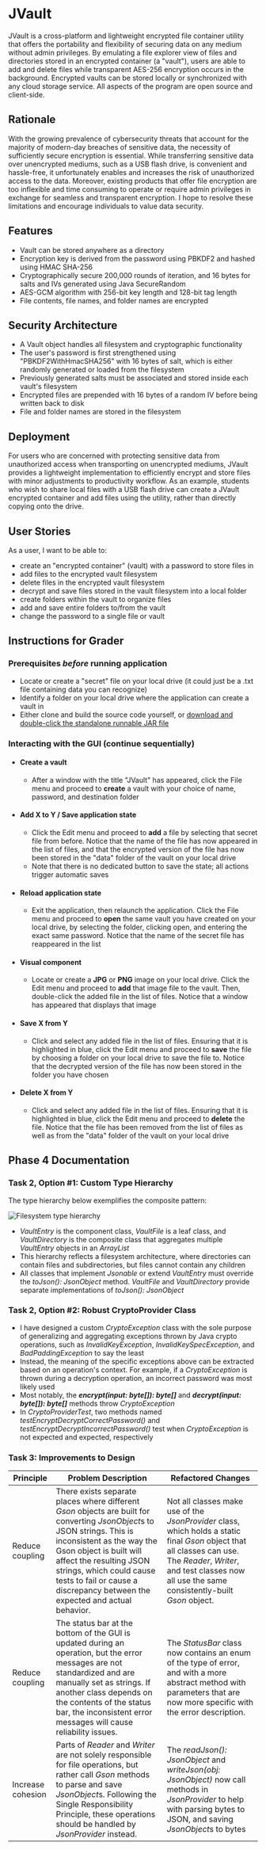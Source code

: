 # JVault

JVault is a cross-platform and lightweight encrypted file container utility that offers the portability and flexibility
of securing data on any medium without admin privileges. By emulating a file explorer view of files and directories
stored in an encrypted container (a "vault"), users are able to add and delete files while transparent AES-256
encryption occurs in the background. Encrypted vaults can be stored locally or synchronized with any cloud storage
service. All aspects of the program are open source and client-side.

## Rationale

With the growing prevalence of cybersecurity threats that account for the majority of modern-day breaches of sensitive
data, the necessity of sufficiently secure encryption is essential. While transferring sensitive data over unencrypted
mediums, such as a USB flash drive, is convenient and hassle-free, it unfortunately enables and increases the risk of
unauthorized access to the data. Moreover, existing products that offer file encryption are too inflexible and time
consuming to operate or require admin privileges in exchange for seamless and transparent encryption. I hope to resolve
these limitations and encourage individuals to value data security.

## Features

- Vault can be stored anywhere as a directory
- Encryption key is derived from the password using PBKDF2 and hashed using HMAC SHA-256
- Cryptographically secure 200,000 rounds of iteration, and 16 bytes for salts and IVs generated using Java
    SecureRandom
- AES-GCM algorithm with 256-bit key length and 128-bit tag length
- File contents, file names, and folder names are encrypted

## Security Architecture

- A Vault object handles all filesystem and cryptographic functionality
- The user's password is first strengthened using "PBKDF2WithHmacSHA256" with 16 bytes of salt, which is either randomly
  generated or loaded from the filesystem
- Previously generated salts must be associated and stored inside each vault's filesystem
- Encrypted files are prepended with 16 bytes of a random IV before being written back to disk
- File and folder names are stored in the filesystem

## Deployment

For users who are concerned with protecting sensitive data from unauthorized access when transporting on unencrypted
mediums, JVault provides a lightweight implementation to efficiently encrypt and store files with minor adjustments to
productivity workflow. As an example, students who wish to share local files with a USB flash drive can create a JVault
encrypted container and add files using the utility, rather than directly copying onto the drive.

## User Stories

As a user, I want to be able to:

- create an "encrypted container" (vault) with a password to store files in
- add files to the encrypted vault filesystem
- delete files in the encrypted vault filesystem
- decrypt and save files stored in the vault filesystem into a local folder
- create folders within the vault to organize files
- add and save entire folders to/from the vault
- change the password to a single file or vault

## Instructions for Grader

### Prerequisites *before* running application

- Locate or create a "secret" file on your local drive (it could just be a .txt file containing data you can recognize)
- Identify a folder on your local drive where the application can create a vault in
- Either clone and build the source code yourself, or [download and double-click the standalone runnable JAR file](https://github.students.cs.ubc.ca/cpsc210-2019w-t2/project_d1z2b/releases)

### Interacting with the GUI (continue sequentially)

- #### Create a vault

  - After a window with the title "JVault" has appeared, click the File menu and proceed to **create** a vault with your choice of name, password, and destination folder

- #### Add X to Y / Save application state

  - Click the Edit menu and proceed to **add** a file by selecting that secret file from before. Notice that the name of the file has now appeared in the list of files, and that the encrypted version of the file has now been stored in the "data" folder of the vault on your local drive
  - Note that there is no dedicated button to save the state; all actions trigger automatic saves

- #### Reload application state

  - Exit the application, then relaunch the application. Click the File menu and proceed to **open** the same vault you have created on your local drive, by selecting the folder, clicking open, and entering the exact same password. Notice that the name of the secret file has reappeared in the list

- #### Visual component

  - Locate or create a **JPG** or **PNG** image on your local drive. Click the Edit menu and proceed to **add** that image file to the vault. Then, double-click the added file in the list of files. Notice that a window has appeared that displays that image

- #### Save X from Y

  - Click and select any added file in the list of files. Ensuring that it is highlighted in blue, click the Edit menu and proceed to **save** the file by choosing a folder on your local drive to save the file to. Notice that the decrypted version of the file has now been stored in the folder you have chosen

- #### Delete X from Y

  - Click and select any added file in the list of files. Ensuring that it is highlighted in blue, click the Edit menu and proceed to **delete** the file. Notice that the file has been removed from the list of files as well as from the "data" folder of the vault on your local drive

## Phase 4 Documentation

### Task 2, Option #1: Custom Type Hierarchy

The type hierarchy below exemplifies the composite pattern:

![Filesystem type hierarchy](JVault-UML-Filesystem-Hierarchy.png)

- *VaultEntry* is the component class, *VaultFile* is a leaf class, and *VaultDirectory* is the composite class that
  aggregates multiple *VaultEntry* objects in an *ArrayList*
- This hierarchy reflects a filesystem architecture, where directories can contain files and subdirectories, but files
  cannot contain any children
- All classes that implement *Jsonable* or extend *VaultEntry* must override the *toJson(): JsonObject* method.
  *VaultFile* and *VaultDirectory* provide separate implementations of *toJson(): JsonObject*

### Task 2, Option #2: Robust CryptoProvider Class

- I have designed a custom *CryptoException* class with the sole purpose of generalizing and aggregating exceptions
  thrown by Java crypto operations, such as *InvalidKeyException*, *InvalidKeySpecException*, and *BadPaddingException*
  to say the least
- Instead, the meaning of the specific exceptions above can be extracted based on an operation's context. For example,
  if a *CryptoException* is thrown during a decryption operation, an incorrect password was most likely used
- Most notably, the ***encrypt(input: byte[]): byte[]*** and ***decrypt(input: byte[]): byte[]*** methods throw
  *CryptoException*
- In *CryptoProviderTest*, two methods named *testEncryptDecryptCorrectPassword()* and
  *testEncryptDecryptIncorrectPassword()* test when *CryptoException* is not expected and expected, respectively

### Task 3: Improvements to Design

Principle | Problem Description | Refactored Changes
---|---|---
Reduce coupling | There exists separate places where different *Gson* objects are built for converting *JsonObject*s to JSON strings. This is inconsistent as the way the Gson object is built will affect the resulting JSON strings, which could cause tests to fail or cause a discrepancy between the expected and actual behavior. | Not all classes make use of the *JsonProvider* class, which holds a static final *Gson* object that all classes can use. The *Reader*, *Writer*, and test classes now all use the same consistently-built *Gson* object.
Reduce coupling | The status bar at the bottom of the GUI is updated during an operation, but the error messages are not standardized and are manually set as strings. If another class depends on the contents of the status bar, the inconsistent error messages will cause reliability issues. | The *StatusBar* class now contains an enum of the type of error, and with a more abstract method with parameters that are now more specific with the error description.
Increase cohesion | Parts of *Reader* and *Writer* are not solely responsible for file operations, but rather call *Gson* methods to parse and save *JsonObject*s. Following the Single Responsibility Principle, these operations should be handled by *JsonProvider* instead. | The *readJson(): JsonObject* and *writeJson(obj: JsonObject)* now call methods in *JsonProvider* to help with parsing bytes to JSON, and saving *JsonObject*s to bytes

